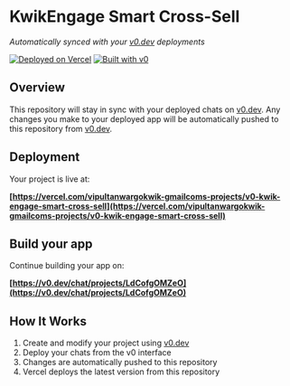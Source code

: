 # KwikEngage Smart Cross-Sell

*Automatically synced with your [v0.dev](https://v0.dev) deployments*

[![Deployed on Vercel](https://img.shields.io/badge/Deployed%20on-Vercel-black?style=for-the-badge&logo=vercel)](https://vercel.com/vipultanwargokwik-gmailcoms-projects/v0-kwik-engage-smart-cross-sell)
[![Built with v0](https://img.shields.io/badge/Built%20with-v0.dev-black?style=for-the-badge)](https://v0.dev/chat/projects/LdCofgOMZeO)

## Overview

This repository will stay in sync with your deployed chats on [v0.dev](https://v0.dev).
Any changes you make to your deployed app will be automatically pushed to this repository from [v0.dev](https://v0.dev).

## Deployment

Your project is live at:

**[https://vercel.com/vipultanwargokwik-gmailcoms-projects/v0-kwik-engage-smart-cross-sell](https://vercel.com/vipultanwargokwik-gmailcoms-projects/v0-kwik-engage-smart-cross-sell)**

## Build your app

Continue building your app on:

**[https://v0.dev/chat/projects/LdCofgOMZeO](https://v0.dev/chat/projects/LdCofgOMZeO)**

## How It Works

1. Create and modify your project using [v0.dev](https://v0.dev)
2. Deploy your chats from the v0 interface
3. Changes are automatically pushed to this repository
4. Vercel deploys the latest version from this repository

